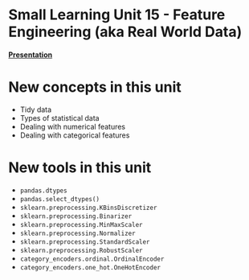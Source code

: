 # Small Learning Unit 15 - Feature Engineering (aka Real World Data)

#### [Presentation](https://docs.google.com/presentation/d/1ytqJq4Dp0Ux2iQek-J08ebgufrJv2VVw2cgkFxnE62g/edit?usp=sharing)

# New concepts in this unit
* Tidy data
* Types of statistical data
* Dealing with numerical features
* Dealing with categorical features

# New tools in this unit
* `pandas.dtypes`
* `pandas.select_dtypes()`
* `sklearn.preprocessing.KBinsDiscretizer`
* `sklearn.preprocessing.Binarizer`
* `sklearn.preprocessing.MinMaxScaler`
* `sklearn.preprocessing.Normalizer`
* `sklearn.preprocessing.StandardScaler`
* `sklearn.preprocessing.RobustScaler`
* `category_encoders.ordinal.OrdinalEncoder`
* `category_encoders.one_hot.OneHotEncoder`